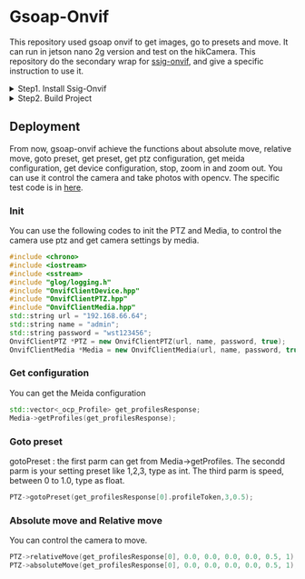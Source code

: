 # Gsoap-Onvif
This repository used gsoap onvif to get images, go to presets and move. It can run in jetson nano 2g version and test on the hikCamera. This repository do the secondary wrap for [ssig-onvif](https://github.com/smartsenselab/ssig-onvif), and give a specific  instruction to use it.
<details>
<summary>Step1. Install Ssig-Onvif</summary>


1. Install opnessl

```shell
# download openssl from web 
wget https://www.openssl.org/source/old/1.0.2/openssl-1.0.2l.tar.gz
tar -xzvf openssl-1.0.2l.tar.gz
cd openssl-1.0.2l
sudo ./config
sudo make 
sudo make test # you can test it with this line 
sudo make install 
# check openssl version
openssl version
```

2. Install libssl1.0

```shell
sudo apt-get install libssl1.0-dev
```

</details>

<details>
<summary>Step2. Build Project</summary>
Next step is build the project, you should remove the files in build fold,and the rebuild the project by the following lines.

```shell
cd gsoap-onvif
cd build 
rm -rf *
cmake ..
make -j 
./zoom_tea
```



</details>

## Deployment
From now, gsoap-onvif achieve the functions about absolute move, relative move, goto preset, get preset, get ptz configuration, get meida configuration, get device configuration, stop, zoom in and zoom out. You can use it control the camera and take photos with opencv.
The specific test code is in [here](https://github.com/RichardoMrMu/gsoap-onvif/blob/main/factory/test/test_analyser.cpp).
### Init
You can use the following codes to init the PTZ and Media, to control the camera use ptz and get camera settings by media.

```c++
#include <chrono>
#include <iostream>
#include <sstream> 
#include "glog/logging.h"
#include "OnvifClientDevice.hpp"
#include "OnvifClientPTZ.hpp"
#include "OnvifClientMedia.hpp"
std::string url = "192.168.66.64";
std::string name = "admin";
std::string password = "wst123456";
OnvifClientPTZ *PTZ = new OnvifClientPTZ(url, name, password, true);
OnvifClientMedia *Media = new OnvifClientMedia(url, name, password, true);
```

### Get configuration
You can get the Meida configuration

```c++
std::vector<_ocp_Profile> get_profilesResponse;
Media->getProfiles(get_profilesResponse);
```

### Goto preset
gotoPreset : the first parm can get from Media->getProfiles.
The secondd parm is your setting preset like 1,2,3, type as int.
The third parm is speed, between 0 to 1.0, type as float.

```c++
PTZ->gotoPreset(get_profilesResponse[0].profileToken,3,0.5);
```

### Absolute move and Relative move
You can control the camera to move.

```c++
PTZ->relativeMove(get_profilesResponse[0], 0.0, 0.0, 0.0, 0.0, 0.5, 1);
PTZ->absoluteMove(get_profilesResponse[0], 0.0, 0.0, 0.0, 0.0, 0.5, 1);
```

